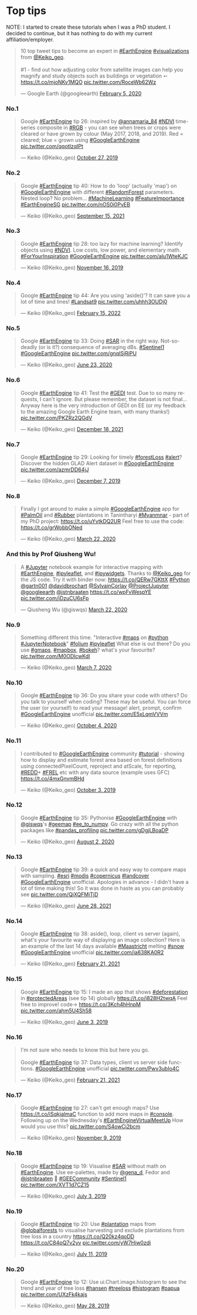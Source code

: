 <!-- Global site tag (gtag.js) - Google Analytics -->
<script async src="https://www.googletagmanager.com/gtag/js?id=UA-151917115-1"></script>
<script>
  window.dataLayer = window.dataLayer || [];
  function gtag(){dataLayer.push(arguments);}
  gtag('js', new Date());

  gtag('config', 'UA-151917115-1');
</script>

# Top tips

NOTE: I started to create these tutorials when I was a PhD student. I decided to continue, but it has nothing to do with my current affiliation/employer.

<blockquote class="twitter-tweet"><p lang="en" dir="ltr">10 top tweet tips to become an expert in <a href="https://twitter.com/hashtag/EarthEngine?src=hash&amp;ref_src=twsrc%5Etfw">#EarthEngine</a> <a href="https://twitter.com/hashtag/visualizations?src=hash&amp;ref_src=twsrc%5Etfw">#visualizations</a> from <a href="https://twitter.com/Keiko_geo?ref_src=twsrc%5Etfw">@Keiko_geo</a>.<br><br>#1 - find out how adjusting color from satellite images can help you magnify and study objects such as buildings or vegetation ➵ <a href="https://t.co/mjoNKv1MQO">https://t.co/mjoNKv1MQO</a> <a href="https://t.co/RoceWb62Wz">pic.twitter.com/RoceWb62Wz</a></p>&mdash; Google Earth (@googleearth) <a href="https://twitter.com/googleearth/status/1225202612087054336?ref_src=twsrc%5Etfw">February 5, 2020</a></blockquote> <script async src="https://platform.twitter.com/widgets.js" charset="utf-8"></script>

### No.1 

<blockquote class="twitter-tweet" data-partner="tweetdeck"><p lang="en" dir="ltr">Google <a href="https://twitter.com/hashtag/EarthEngine?src=hash&amp;ref_src=twsrc%5Etfw">#EarthEngine</a> tip 26: inspired by <a href="https://twitter.com/annamaria_84?ref_src=twsrc%5Etfw">@annamaria_84</a> <a href="https://twitter.com/hashtag/NDVI?src=hash&amp;ref_src=twsrc%5Etfw">#NDVI</a> time-series composite in <a href="https://twitter.com/hashtag/RGB?src=hash&amp;ref_src=twsrc%5Etfw">#RGB</a> - you can see when trees or crops were cleared or have grown by colour (May 2017, 2018, and 2019). Red = cleared; blue = grown using <a href="https://twitter.com/hashtag/GoogleEarthEngine?src=hash&amp;ref_src=twsrc%5Etfw">#GoogleEarthEngine</a> <a href="https://t.co/qqotIzqIPt">pic.twitter.com/qqotIzqIPt</a></p>&mdash; Keiko (@Keiko_geo) <a href="https://twitter.com/Keiko_geo/status/1188451445617713152?ref_src=twsrc%5Etfw">October 27, 2019</a></blockquote>
<script async src="https://platform.twitter.com/widgets.js" charset="utf-8"></script>


### No.2
<blockquote class="twitter-tweet"><p lang="en" dir="ltr">Google <a href="https://twitter.com/hashtag/EarthEngine?src=hash&amp;ref_src=twsrc%5Etfw">#EarthEngine</a> tip 40: How to do &#39;loop&#39; (actually &#39;map&#39;) on <a href="https://twitter.com/hashtag/GoogleEarthEngine?src=hash&amp;ref_src=twsrc%5Etfw">#GoogleEarthEngine</a> with different <a href="https://twitter.com/hashtag/RandomForest?src=hash&amp;ref_src=twsrc%5Etfw">#RandomForest</a> parameters. Nested loop? No problem... <a href="https://twitter.com/hashtag/MachineLearning?src=hash&amp;ref_src=twsrc%5Etfw">#MachineLearning</a> <a href="https://twitter.com/hashtag/FeatureImportance?src=hash&amp;ref_src=twsrc%5Etfw">#FeatureImportance</a> <a href="https://twitter.com/hashtag/EarthEngineSG?src=hash&amp;ref_src=twsrc%5Etfw">#EarthEngineSG</a> <a href="https://t.co/nOS0i0PvEB">pic.twitter.com/nOS0i0PvEB</a></p>&mdash; Keiko (@Keiko_geo) <a href="https://twitter.com/Keiko_geo/status/1437948373860900868?ref_src=twsrc%5Etfw">September 15, 2021</a></blockquote> <script async src="https://platform.twitter.com/widgets.js" charset="utf-8"></script>


### No.3

<blockquote class="twitter-tweet" data-partner="tweetdeck"><p lang="en" dir="ltr">Google <a href="https://twitter.com/hashtag/EarthEngine?src=hash&amp;ref_src=twsrc%5Etfw">#EarthEngine</a> tip 28: too lazy for machine learning? Identify objects using <a href="https://twitter.com/hashtag/NDVI?src=hash&amp;ref_src=twsrc%5Etfw">#NDVI</a>. Low costs, low power, and elementary math. <a href="https://twitter.com/hashtag/ForYourInspiration?src=hash&amp;ref_src=twsrc%5Etfw">#ForYourInspiration</a> <a href="https://twitter.com/hashtag/GoogleEarthEngine?src=hash&amp;ref_src=twsrc%5Etfw">#GoogleEarthEngine</a> <a href="https://t.co/alu1WteKJC">pic.twitter.com/alu1WteKJC</a></p>&mdash; Keiko (@Keiko_geo) <a href="https://twitter.com/Keiko_geo/status/1195713095987019776?ref_src=twsrc%5Etfw">November 16, 2019</a></blockquote>
<script async src="https://platform.twitter.com/widgets.js" charset="utf-8"></script>


### No.4

<blockquote class="twitter-tweet"><p lang="en" dir="ltr">Google <a href="https://twitter.com/hashtag/EarthEngine?src=hash&amp;ref_src=twsrc%5Etfw">#EarthEngine</a> tip 44: Are you using &#39;aside()&#39;? It can save you a lot of time and lines! <a href="https://twitter.com/hashtag/Landsat9?src=hash&amp;ref_src=twsrc%5Etfw">#Landsat9</a> <a href="https://t.co/uhhh3OUDj0">pic.twitter.com/uhhh3OUDj0</a></p>&mdash; Keiko (@Keiko_geo) <a href="https://twitter.com/Keiko_geo/status/1493414804609896451?ref_src=twsrc%5Etfw">February 15, 2022</a></blockquote> <script async src="https://platform.twitter.com/widgets.js" charset="utf-8"></script>

### No.5
<blockquote class="twitter-tweet"><p lang="en" dir="ltr">Google <a href="https://twitter.com/hashtag/EarthEngine?src=hash&amp;ref_src=twsrc%5Etfw">#EarthEngine</a> tip 33: Doing <a href="https://twitter.com/hashtag/SAR?src=hash&amp;ref_src=twsrc%5Etfw">#SAR</a> in the right way. Not-so-deadly (or is it?) consequence of averaging dBs. <a href="https://twitter.com/hashtag/Sentinel1?src=hash&amp;ref_src=twsrc%5Etfw">#Sentinel1</a> <a href="https://twitter.com/hashtag/GoogleEarthEngine?src=hash&amp;ref_src=twsrc%5Etfw">#GoogleEarthEngine</a> <a href="https://t.co/gnqISjRiPU">pic.twitter.com/gnqISjRiPU</a></p>&mdash; Keiko (@Keiko_geo) <a href="https://twitter.com/Keiko_geo/status/1275519511324774401?ref_src=twsrc%5Etfw">June 23, 2020</a></blockquote> <script async src="https://platform.twitter.com/widgets.js" charset="utf-8"></script>


### No.6
<blockquote class="twitter-tweet"><p lang="en" dir="ltr">Google <a href="https://twitter.com/hashtag/EarthEngine?src=hash&amp;ref_src=twsrc%5Etfw">#EarthEngine</a> tip 41: Test the <a href="https://twitter.com/hashtag/GEDI?src=hash&amp;ref_src=twsrc%5Etfw">#GEDI</a> test. Due to so many requests, I can&#39;t ignore. But please remember, the dataset is not final... Anyway here is the very introduction of GEDI on EE (or my feedback to the amazing Google Earth Engine team, with many thanks!) <a href="https://t.co/PKZRz2QGdV">pic.twitter.com/PKZRz2QGdV</a></p>&mdash; Keiko (@Keiko_geo) <a href="https://twitter.com/Keiko_geo/status/1472027184017534979?ref_src=twsrc%5Etfw">December 18, 2021</a></blockquote> <script async src="https://platform.twitter.com/widgets.js" charset="utf-8"></script>


### No.7
<blockquote class="twitter-tweet" data-partner="tweetdeck"><p lang="en" dir="ltr">Google <a href="https://twitter.com/hashtag/EarthEngine?src=hash&amp;ref_src=twsrc%5Etfw">#EarthEngine</a> tip 29: Looking for timely <a href="https://twitter.com/hashtag/forestLoss?src=hash&amp;ref_src=twsrc%5Etfw">#forestLoss</a> <a href="https://twitter.com/hashtag/alert?src=hash&amp;ref_src=twsrc%5Etfw">#alert</a>? Discover the hidden GLAD Alert dataset in <a href="https://twitter.com/hashtag/GoogleEarthEngine?src=hash&amp;ref_src=twsrc%5Etfw">#GoogleEarthEngine</a> <a href="https://t.co/azmrDD64jJ">pic.twitter.com/azmrDD64jJ</a></p>&mdash; Keiko (@Keiko_geo) <a href="https://twitter.com/Keiko_geo/status/1203427546198663169?ref_src=twsrc%5Etfw">December 7, 2019</a></blockquote>
<script async src="https://platform.twitter.com/widgets.js" charset="utf-8"></script>


### No.8
<blockquote class="twitter-tweet"><p lang="en" dir="ltr">Finally I got around to make a simple <a href="https://twitter.com/hashtag/GoogleEarthEngine?src=hash&amp;ref_src=twsrc%5Etfw">#GoogleEarthEngine</a> app for <a href="https://twitter.com/hashtag/PalmOil?src=hash&amp;ref_src=twsrc%5Etfw">#PalmOil</a> and <a href="https://twitter.com/hashtag/Rubber?src=hash&amp;ref_src=twsrc%5Etfw">#Rubber</a> plantations in Tanintharyi <a href="https://twitter.com/hashtag/Myanmnar?src=hash&amp;ref_src=twsrc%5Etfw">#Myanmnar</a> - part of my PhD project: <a href="https://t.co/uYvtkDQ2UR">https://t.co/uYvtkDQ2UR</a> Feel free to use the code: <a href="https://t.co/grWobbONed">https://t.co/grWobbONed</a></p>&mdash; Keiko (@Keiko_geo) <a href="https://twitter.com/Keiko_geo/status/1241728998486478850?ref_src=twsrc%5Etfw">March 22, 2020</a></blockquote> <script async src="https://platform.twitter.com/widgets.js" charset="utf-8"></script>

### And this by Prof Qiusheng Wu! 
<blockquote class="twitter-tweet"><p lang="en" dir="ltr">A <a href="https://twitter.com/hashtag/Jupyter?src=hash&amp;ref_src=twsrc%5Etfw">#Jupyter</a> notebook example for interactive mapping with <a href="https://twitter.com/hashtag/EarthEngine?src=hash&amp;ref_src=twsrc%5Etfw">#EarthEngine</a>, <a href="https://twitter.com/hashtag/ipyleaflet?src=hash&amp;ref_src=twsrc%5Etfw">#ipyleaflet</a>, and <a href="https://twitter.com/hashtag/ipywidgets?src=hash&amp;ref_src=twsrc%5Etfw">#ipywidgets</a>. Thanks to <a href="https://twitter.com/Keiko_geo?ref_src=twsrc%5Etfw">@Keiko_geo</a> for the JS code. Try it with binder now: <a href="https://t.co/QERw7GKttX">https://t.co/QERw7GKttX</a> <a href="https://twitter.com/hashtag/Python?src=hash&amp;ref_src=twsrc%5Etfw">#Python</a> <a href="https://twitter.com/gartn001?ref_src=twsrc%5Etfw">@gartn001</a> <a href="https://twitter.com/davidbrochart?ref_src=twsrc%5Etfw">@davidbrochart</a> <a href="https://twitter.com/SylvainCorlay?ref_src=twsrc%5Etfw">@SylvainCorlay</a> <a href="https://twitter.com/ProjectJupyter?ref_src=twsrc%5Etfw">@ProjectJupyter</a> <a href="https://twitter.com/googleearth?ref_src=twsrc%5Etfw">@googleearth</a> <a href="https://twitter.com/jstnbraaten?ref_src=twsrc%5Etfw">@jstnbraaten</a> <a href="https://t.co/wpFvWespYE">https://t.co/wpFvWespYE</a> <a href="https://t.co/jDzuCU6sFp">pic.twitter.com/jDzuCU6sFp</a></p>&mdash; Qiusheng Wu (@giswqs) <a href="https://twitter.com/giswqs/status/1241767209350901760?ref_src=twsrc%5Etfw">March 22, 2020</a></blockquote> <script async src="https://platform.twitter.com/widgets.js" charset="utf-8"></script>


### No.9
<blockquote class="twitter-tweet"><p lang="en" dir="ltr">Something different this time. &quot;Interactive <a href="https://twitter.com/hashtag/maps?src=hash&amp;ref_src=twsrc%5Etfw">#maps</a> on <a href="https://twitter.com/hashtag/python?src=hash&amp;ref_src=twsrc%5Etfw">#python</a> <a href="https://twitter.com/hashtag/JupyterNotebook?src=hash&amp;ref_src=twsrc%5Etfw">#JupyterNotebook</a>&quot; <a href="https://twitter.com/hashtag/folium?src=hash&amp;ref_src=twsrc%5Etfw">#folium</a> <a href="https://twitter.com/hashtag/ipyleaflet?src=hash&amp;ref_src=twsrc%5Etfw">#ipyleaflet</a> What else is out there? Do you use <a href="https://twitter.com/hashtag/gmaps?src=hash&amp;ref_src=twsrc%5Etfw">#gmaps</a>, <a href="https://twitter.com/hashtag/mapbox?src=hash&amp;ref_src=twsrc%5Etfw">#mapbox</a>, <a href="https://twitter.com/hashtag/bokeh?src=hash&amp;ref_src=twsrc%5Etfw">#bokeh</a>? what&#39;s your favourite? <a href="https://t.co/M0ODlcwKdI">pic.twitter.com/M0ODlcwKdI</a></p>&mdash; Keiko (@Keiko_geo) <a href="https://twitter.com/Keiko_geo/status/1236404022715789313?ref_src=twsrc%5Etfw">March 7, 2020</a></blockquote> <script async src="https://platform.twitter.com/widgets.js" charset="utf-8"></script>


### No.10
<blockquote class="twitter-tweet"><p lang="en" dir="ltr">Google <a href="https://twitter.com/hashtag/EarthEngine?src=hash&amp;ref_src=twsrc%5Etfw">#EarthEngine</a> tip 36: Do you share your code with others? Do you talk to yourself when coding? These may be useful. You can force the user (or yourself) to read your message! alert, prompt, confirm <a href="https://twitter.com/hashtag/GoogleEarthEngine?src=hash&amp;ref_src=twsrc%5Etfw">#GoogleEarthEngine</a> unofficial <a href="https://t.co/E5xLqmVVVm">pic.twitter.com/E5xLqmVVVm</a></p>&mdash; Keiko (@Keiko_geo) <a href="https://twitter.com/Keiko_geo/status/1312750671352025088?ref_src=twsrc%5Etfw">October 4, 2020</a></blockquote> <script async src="https://platform.twitter.com/widgets.js" charset="utf-8"></script>


### No.11
<blockquote class="twitter-tweet" data-partner="tweetdeck"><p lang="en" dir="ltr">I contributed to <a href="https://twitter.com/hashtag/GoogleEarthEngine?src=hash&amp;ref_src=twsrc%5Etfw">#GoogleEarthEngine</a> community <a href="https://twitter.com/hashtag/tutorial?src=hash&amp;ref_src=twsrc%5Etfw">#tutorial</a> - showing how to display and estimate forest area based on forest definitions using connectedPixelCount, reproject and atScale, for reporting, <a href="https://twitter.com/hashtag/REDD?src=hash&amp;ref_src=twsrc%5Etfw">#REDD</a>+ <a href="https://twitter.com/hashtag/FREL?src=hash&amp;ref_src=twsrc%5Etfw">#FREL</a> etc with any data source (example uses GFC) <a href="https://t.co/4mxGnvmBHd">https://t.co/4mxGnvmBHd</a></p>&mdash; Keiko (@Keiko_geo) <a href="https://twitter.com/Keiko_geo/status/1179719153222991872?ref_src=twsrc%5Etfw">October 3, 2019</a></blockquote>
<script async src="https://platform.twitter.com/widgets.js" charset="utf-8"></script>


### No.12
<blockquote class="twitter-tweet"><p lang="en" dir="ltr">Google <a href="https://twitter.com/hashtag/EarthEngine?src=hash&amp;ref_src=twsrc%5Etfw">#EarthEngine</a> tip 35: Pythonise <a href="https://twitter.com/hashtag/GoogleEarthEngine?src=hash&amp;ref_src=twsrc%5Etfw">#GoogleEarthEngine</a> with <a href="https://twitter.com/giswqs?ref_src=twsrc%5Etfw">@giswqs</a>&#39;s <a href="https://twitter.com/hashtag/geemap?src=hash&amp;ref_src=twsrc%5Etfw">#geemap</a> <a href="https://twitter.com/hashtag/ee_to_numpy?src=hash&amp;ref_src=twsrc%5Etfw">#ee_to_numpy</a>. Go crazy with all the python packages like <a href="https://twitter.com/hashtag/pandas_profiling?src=hash&amp;ref_src=twsrc%5Etfw">#pandas_profiling</a> <a href="https://t.co/gDgjLBoaDP">pic.twitter.com/gDgjLBoaDP</a></p>&mdash; Keiko (@Keiko_geo) <a href="https://twitter.com/Keiko_geo/status/1290041667173507072?ref_src=twsrc%5Etfw">August 2, 2020</a></blockquote> <script async src="https://platform.twitter.com/widgets.js" charset="utf-8"></script>


### No.13
<blockquote class="twitter-tweet"><p lang="en" dir="ltr">Google <a href="https://twitter.com/hashtag/EarthEngine?src=hash&amp;ref_src=twsrc%5Etfw">#EarthEngine</a> tip 39: a quick and easy way to compare maps with sampling. <a href="https://twitter.com/hashtag/esri?src=hash&amp;ref_src=twsrc%5Etfw">#esri</a> <a href="https://twitter.com/hashtag/modis?src=hash&amp;ref_src=twsrc%5Etfw">#modis</a> <a href="https://twitter.com/hashtag/copernicus?src=hash&amp;ref_src=twsrc%5Etfw">#copernicus</a> <a href="https://twitter.com/hashtag/landcover?src=hash&amp;ref_src=twsrc%5Etfw">#landcover</a> <a href="https://twitter.com/hashtag/GoogleEarthEngine?src=hash&amp;ref_src=twsrc%5Etfw">#GoogleEarthEngine</a> unofficial. Apologies in advance - I didn&#39;t have a lot of time making this! So it was done in haste as you can probably see <a href="https://t.co/QjXQFMjTjD">pic.twitter.com/QjXQFMjTjD</a></p>&mdash; Keiko (@Keiko_geo) <a href="https://twitter.com/Keiko_geo/status/1409652168223641602?ref_src=twsrc%5Etfw">June 28, 2021</a></blockquote> <script async src="https://platform.twitter.com/widgets.js" charset="utf-8"></script>


### No.14
<blockquote class="twitter-tweet"><p lang="en" dir="ltr">Google <a href="https://twitter.com/hashtag/EarthEngine?src=hash&amp;ref_src=twsrc%5Etfw">#EarthEngine</a> tip 38: aside(), loop, client vs server (again), what&#39;s your favourite way of displaying an image collection? Here is an example of the last 14 days available <a href="https://twitter.com/hashtag/Maastricht?src=hash&amp;ref_src=twsrc%5Etfw">#Maastricht</a> melting <a href="https://twitter.com/hashtag/snow?src=hash&amp;ref_src=twsrc%5Etfw">#snow</a> <a href="https://twitter.com/hashtag/GoogleEarthEngine?src=hash&amp;ref_src=twsrc%5Etfw">#GoogleEarthEngine</a> unofficial <a href="https://t.co/ia638KA0R2">pic.twitter.com/ia638KA0R2</a></p>&mdash; Keiko (@Keiko_geo) <a href="https://twitter.com/Keiko_geo/status/1363598482158866436?ref_src=twsrc%5Etfw">February 21, 2021</a></blockquote> <script async src="https://platform.twitter.com/widgets.js" charset="utf-8"></script>


### No.15
<blockquote class="twitter-tweet" data-partner="tweetdeck"><p lang="en" dir="ltr">Google <a href="https://twitter.com/hashtag/EarthEngine?src=hash&amp;ref_src=twsrc%5Etfw">#EarthEngine</a> tip 15: I made an app that shows <a href="https://twitter.com/hashtag/deforestation?src=hash&amp;ref_src=twsrc%5Etfw">#deforestation</a> in <a href="https://twitter.com/hashtag/protectedAreas?src=hash&amp;ref_src=twsrc%5Etfw">#protectedAreas</a> (see tip 14) globally <a href="https://t.co/j828H2twqA">https://t.co/j828H2twqA</a> Feel free to improve! code-&gt; <a href="https://t.co/3Kch4hHnpM">https://t.co/3Kch4hHnpM</a> <a href="https://t.co/ahm5U4Sh58">pic.twitter.com/ahm5U4Sh58</a></p>&mdash; Keiko (@Keiko_geo) <a href="https://twitter.com/Keiko_geo/status/1135510020832079875?ref_src=twsrc%5Etfw">June 3, 2019</a></blockquote>
<script async src="https://platform.twitter.com/widgets.js" charset="utf-8"></script>


### No.16
<blockquote class="twitter-tweet"><p lang="en" dir="ltr">I&#39;m not sure who needs to know this but here you go. <br><br>Google <a href="https://twitter.com/hashtag/EarthEngine?src=hash&amp;ref_src=twsrc%5Etfw">#EarthEngine</a> tip 37: Data types, client vs server side functions. <a href="https://twitter.com/hashtag/GoogleEarthEngine?src=hash&amp;ref_src=twsrc%5Etfw">#GoogleEarthEngine</a> unofficial <a href="https://t.co/Pwv3ubIo4C">pic.twitter.com/Pwv3ubIo4C</a></p>&mdash; Keiko (@Keiko_geo) <a href="https://twitter.com/Keiko_geo/status/1363562837147320331?ref_src=twsrc%5Etfw">February 21, 2021</a></blockquote> <script async src="https://platform.twitter.com/widgets.js" charset="utf-8"></script>


### No.17
<blockquote class="twitter-tweet" data-partner="tweetdeck"><p lang="en" dir="ltr">Google <a href="https://twitter.com/hashtag/EarthEngine?src=hash&amp;ref_src=twsrc%5Etfw">#EarthEngine</a> tip 27: can&#39;t get enough maps? Use <a href="https://t.co/iSqkjalmaC">https://t.co/iSqkjalmaC</a> function to add more maps in <a href="https://twitter.com/hashtag/console?src=hash&amp;ref_src=twsrc%5Etfw">#console</a>.  Following up on the Wednesday&#39;s <a href="https://twitter.com/hashtag/EarthEngineVirtualMeetUp?src=hash&amp;ref_src=twsrc%5Etfw">#EarthEngineVirtualMeetUp</a> How would you use this? <a href="https://t.co/S4owCi2bcm">pic.twitter.com/S4owCi2bcm</a></p>&mdash; Keiko (@Keiko_geo) <a href="https://twitter.com/Keiko_geo/status/1193175669263552513?ref_src=twsrc%5Etfw">November 9, 2019</a></blockquote>
<script async src="https://platform.twitter.com/widgets.js" charset="utf-8"></script>


### No.18
<blockquote class="twitter-tweet" data-partner="tweetdeck"><p lang="en" dir="ltr">Google <a href="https://twitter.com/hashtag/EarthEngine?src=hash&amp;ref_src=twsrc%5Etfw">#EarthEngine</a> tip 19: Visualise <a href="https://twitter.com/hashtag/SAR?src=hash&amp;ref_src=twsrc%5Etfw">#SAR</a> without math on <a href="https://twitter.com/hashtag/EarthEngine?src=hash&amp;ref_src=twsrc%5Etfw">#EarthEngine</a>. Use ee-palettes, made by <a href="https://twitter.com/gena_d?ref_src=twsrc%5Etfw">@gena_d</a>, Fedor and <a href="https://twitter.com/jstnbraaten?ref_src=twsrc%5Etfw">@jstnbraaten</a> 🙏 <a href="https://twitter.com/hashtag/GEECommunity?src=hash&amp;ref_src=twsrc%5Etfw">#GEECommunity</a> <a href="https://twitter.com/hashtag/Sentinel1?src=hash&amp;ref_src=twsrc%5Etfw">#Sentinel1</a> <a href="https://t.co/XVT1d7CZ15">pic.twitter.com/XVT1d7CZ15</a></p>&mdash; Keiko (@Keiko_geo) <a href="https://twitter.com/Keiko_geo/status/1146543481395040257?ref_src=twsrc%5Etfw">July 3, 2019</a></blockquote>
<script async src="https://platform.twitter.com/widgets.js" charset="utf-8"></script>


### No.19
<blockquote class="twitter-tweet" data-partner="tweetdeck"><p lang="en" dir="ltr">Google <a href="https://twitter.com/hashtag/EarthEngine?src=hash&amp;ref_src=twsrc%5Etfw">#EarthEngine</a> tip 20: Use <a href="https://twitter.com/hashtag/plantation?src=hash&amp;ref_src=twsrc%5Etfw">#plantation</a> maps from <a href="https://twitter.com/globalforests?ref_src=twsrc%5Etfw">@globalforests</a> to visualise harvesting and exclude plantations from tree loss in a country <a href="https://t.co/Q20kz4qoDD">https://t.co/Q20kz4qoDD</a> <a href="https://t.co/C84pQ7v2yv">https://t.co/C84pQ7v2yv</a> <a href="https://t.co/yW7Hiw0zdi">pic.twitter.com/yW7Hiw0zdi</a></p>&mdash; Keiko (@Keiko_geo) <a href="https://twitter.com/Keiko_geo/status/1149325145972125696?ref_src=twsrc%5Etfw">July 11, 2019</a></blockquote>
<script async src="https://platform.twitter.com/widgets.js" charset="utf-8"></script>


### No.20
<blockquote class="twitter-tweet" data-partner="tweetdeck"><p lang="en" dir="ltr">Google <a href="https://twitter.com/hashtag/EarthEngine?src=hash&amp;ref_src=twsrc%5Etfw">#EarthEngine</a> tip 12: Use ui.Chart.image.histogram to see the trend and year of tree loss <a href="https://twitter.com/hashtag/hansen?src=hash&amp;ref_src=twsrc%5Etfw">#hansen</a> <a href="https://twitter.com/hashtag/treeloss?src=hash&amp;ref_src=twsrc%5Etfw">#treeloss</a> <a href="https://twitter.com/hashtag/histogram?src=hash&amp;ref_src=twsrc%5Etfw">#histogram</a> <a href="https://twitter.com/hashtag/papua?src=hash&amp;ref_src=twsrc%5Etfw">#papua</a> <a href="https://t.co/UXzFk4kajs">pic.twitter.com/UXzFk4kajs</a></p>&mdash; Keiko (@Keiko_geo) <a href="https://twitter.com/Keiko_geo/status/1133400695888072706?ref_src=twsrc%5Etfw">May 28, 2019</a></blockquote>
<script async src="https://platform.twitter.com/widgets.js" charset="utf-8"></script>
